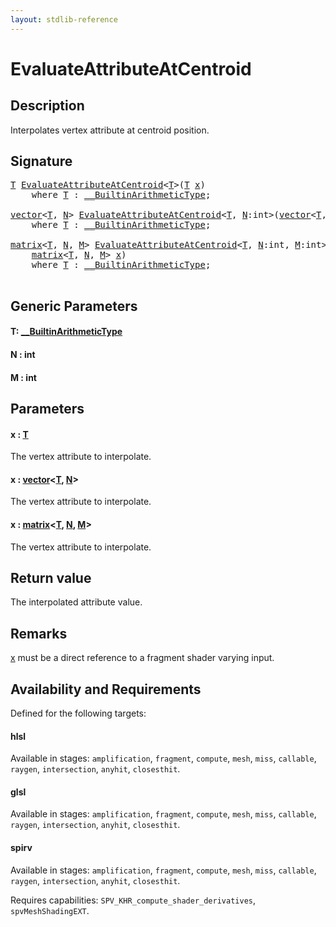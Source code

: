 ```yaml
---
layout: stdlib-reference
---
```


# EvaluateAttributeAtCentroid

## Description

Interpolates vertex attribute at centroid position.



## Signature 

<pre>
<a href="evaluateattributeatcentroid-08hj.md#typeparam-T" class="code_type">T</a> <a href="evaluateattributeatcentroid-08hj.md">EvaluateAttributeAtCentroid</a>&lt;<a href="evaluateattributeatcentroid-08hj.md#typeparam-T" class="code_type">T</a>&gt;(<a href="evaluateattributeatcentroid-08hj.md#typeparam-T" class="code_type">T</a> <a href="evaluateattributeatcentroid-08hj.md#decl-x" class="code_param">x</a>)
    <span class='code_keyword'>where</span> <a href="evaluateattributeatcentroid-08hj.md#typeparam-T" class="code_type">T</a> : <a href="../interfaces/0_builtinarithmetictype-029j/index.md" class="code_type">__BuiltinArithmeticType</a>;

<a href="../types/vector/index.md" class="code_type">vector</a>&lt;<a href="evaluateattributeatcentroid-08hj.md#typeparam-T" class="code_type">T</a>, <a href="evaluateattributeatcentroid-08hj.md#decl-N" class="code_var">N</a>&gt; <a href="evaluateattributeatcentroid-08hj.md">EvaluateAttributeAtCentroid</a>&lt;<a href="evaluateattributeatcentroid-08hj.md#typeparam-T" class="code_type">T</a>, <a href="evaluateattributeatcentroid-08hj.md#decl-N" class="code_var">N</a>:<span class="code_keyword">int</span>&gt;(<a href="../types/vector/index.md" class="code_type">vector</a>&lt;<a href="evaluateattributeatcentroid-08hj.md#typeparam-T" class="code_type">T</a>, <a href="evaluateattributeatcentroid-08hj.md#decl-N" class="code_var">N</a>&gt; <a href="evaluateattributeatcentroid-08hj.md#decl-x" class="code_param">x</a>)
    <span class='code_keyword'>where</span> <a href="evaluateattributeatcentroid-08hj.md#typeparam-T" class="code_type">T</a> : <a href="../interfaces/0_builtinarithmetictype-029j/index.md" class="code_type">__BuiltinArithmeticType</a>;

<a href="../types/matrix/index.md" class="code_type">matrix</a>&lt;<a href="evaluateattributeatcentroid-08hj.md#typeparam-T" class="code_type">T</a>, <a href="evaluateattributeatcentroid-08hj.md#decl-N" class="code_var">N</a>, <a href="evaluateattributeatcentroid-08hj.md#decl-M" class="code_var">M</a>&gt; <a href="evaluateattributeatcentroid-08hj.md">EvaluateAttributeAtCentroid</a>&lt;<a href="evaluateattributeatcentroid-08hj.md#typeparam-T" class="code_type">T</a>, <a href="evaluateattributeatcentroid-08hj.md#decl-N" class="code_var">N</a>:<span class="code_keyword">int</span>, <a href="evaluateattributeatcentroid-08hj.md#decl-M" class="code_var">M</a>:<span class="code_keyword">int</span>&gt;(
    <a href="../types/matrix/index.md" class="code_type">matrix</a>&lt;<a href="evaluateattributeatcentroid-08hj.md#typeparam-T" class="code_type">T</a>, <a href="evaluateattributeatcentroid-08hj.md#decl-N" class="code_var">N</a>, <a href="evaluateattributeatcentroid-08hj.md#decl-M" class="code_var">M</a>&gt; <a href="evaluateattributeatcentroid-08hj.md#decl-x" class="code_param">x</a>)
    <span class='code_keyword'>where</span> <a href="evaluateattributeatcentroid-08hj.md#typeparam-T" class="code_type">T</a> : <a href="../interfaces/0_builtinarithmetictype-029j/index.md" class="code_type">__BuiltinArithmeticType</a>;

</pre>

## Generic Parameters

####  <a id="typeparam-T"></a>T: [\_\_BuiltinArithmeticType](../interfaces/0_builtinarithmetictype-029j/index.md)
####  <a id="decl-N"></a>N  : int
####  <a id="decl-M"></a>M  : int

## Parameters

####  <a id="decl-x"></a>x  : [T](evaluateattributeatcentroid-08hj.md#typeparam-T)
The vertex attribute to interpolate.

####  <a id="decl-x"></a>x  : [vector](../types/vector/index.md)\<[T](../types/vector/index.md#typeparam-T), [N](../types/vector/index.md#decl-N)\>
The vertex attribute to interpolate.

####  <a id="decl-x"></a>x  : [matrix](../types/matrix/index.md)\<[T](../types/matrix/t-0.md), [N](../types/matrix/index.md#decl-N), [M](../types/matrix/index.md#decl-M)\>
The vertex attribute to interpolate.


## Return value
The interpolated attribute value.

## Remarks
<span class='code'><a href="evaluateattributeatcentroid-08hj.md#decl-x" class="code_param">x</a></span> must be a direct reference to a fragment shader varying input.


## Availability and Requirements

Defined for the following targets:

#### hlsl
Available in stages: `amplification`, `fragment`, `compute`, `mesh`, `miss`, `callable`, `raygen`, `intersection`, `anyhit`, `closesthit`.

#### glsl
Available in stages: `amplification`, `fragment`, `compute`, `mesh`, `miss`, `callable`, `raygen`, `intersection`, `anyhit`, `closesthit`.

#### spirv
Available in stages: `amplification`, `fragment`, `compute`, `mesh`, `miss`, `callable`, `raygen`, `intersection`, `anyhit`, `closesthit`.

Requires capabilities: `SPV_KHR_compute_shader_derivatives`, `spvMeshShadingEXT`.



<script>
// Fix .md links to .html when on ReadTheDocs
if (window.location.hostname.includes('readthedocs') || 
    window.location.hostname.includes('rtfd.io')) {
  document.addEventListener('DOMContentLoaded', function() {
    const links = document.querySelectorAll('a');
    links.forEach(link => {
      if (link.getAttribute('href') && link.getAttribute('href').endsWith('.md')) {
        link.href = link.href.replace(/\.md($|#|\?)/, '.html$1');
      }
    });
  });
}
</script>
